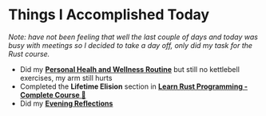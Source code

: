# Things I Accomplished Today

_Note: have not been feeling that well the last couple of days and today was busy with meetings so I decided to take a day off, only did my task for the Rust course._

- Did my **[Personal Healh and Wellness Routine](../../routines/2024/personal-health-and-wellness-routine/personal-health-and-wellness-routine-2024-week-8.md)** but still no kettlebell exercises, my arm still hurts
- Completed the **Lifetime Elision** section in **[Learn Rust Programming - Complete Course 🦀](https://www.youtube.com/watch?v=BpPEoZW5IiY)**
- Did my **[Evening Reflections](../../routines/evening-reflections.md)**
